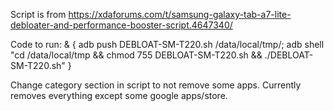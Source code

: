 Script is from https://xdaforums.com/t/samsung-galaxy-tab-a7-lite-debloater-and-performance-booster-script.4647340/

Code to run:
& { adb push DEBLOAT-SM-T220.sh /data/local/tmp/; adb shell "cd /data/local/tmp && chmod 755 DEBLOAT-SM-T220.sh && ./DEBLOAT-SM-T220.sh" }


Change category section in script to not remove some apps. Currently removes everything except some google apps/store. 
